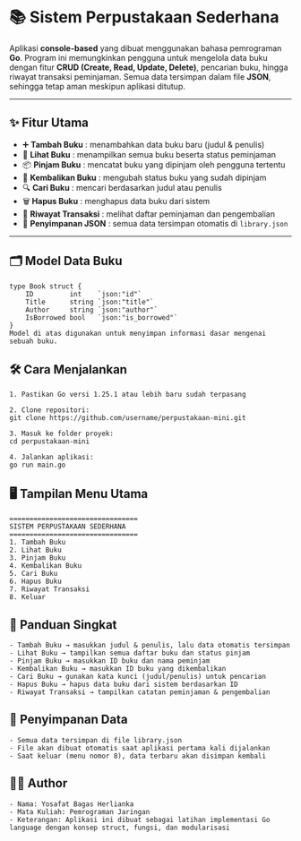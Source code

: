 # 📚 Sistem Perpustakaan Sederhana

Aplikasi **console-based** yang dibuat menggunakan bahasa pemrograman **Go**. Program ini memungkinkan pengguna untuk mengelola data buku dengan fitur **CRUD (Create, Read, Update, Delete)**, pencarian buku, hingga riwayat transaksi peminjaman. Semua data tersimpan dalam file **JSON**, sehingga tetap aman meskipun aplikasi ditutup.

---

## ✨ Fitur Utama

- ➕ **Tambah Buku** : menambahkan data buku baru (judul & penulis)  
- 📖 **Lihat Buku** : menampilkan semua buku beserta status peminjaman  
- 📦 **Pinjam Buku** : mencatat buku yang dipinjam oleh pengguna tertentu  
- 🔄 **Kembalikan Buku** : mengubah status buku yang sudah dipinjam  
- 🔍 **Cari Buku** : mencari berdasarkan judul atau penulis  
- 🗑️ **Hapus Buku** : menghapus data buku dari sistem  
- 📜 **Riwayat Transaksi** : melihat daftar peminjaman dan pengembalian  
- 💾 **Penyimpanan JSON** : semua data tersimpan otomatis di `library.json`  

---

## 🗂️ Model Data Buku
```
type Book struct {
    ID         int    `json:"id"`
    Title      string `json:"title"`
    Author     string `json:"author"`
    IsBorrowed bool   `json:"is_borrowed"`
}
Model di atas digunakan untuk menyimpan informasi dasar mengenai sebuah buku.
```
## 🛠️ Cara Menjalankan
```
1. Pastikan Go versi 1.25.1 atau lebih baru sudah terpasang

2. Clone repositori:
git clone https://github.com/username/perpustakaan-mini.git

3. Masuk ke folder proyek:
cd perpustakaan-mini

4. Jalankan aplikasi:
go run main.go
```
## 🖥️ Tampilan Menu Utama
```
================================
SISTEM PERPUSTAKAAN SEDERHANA
================================
1. Tambah Buku
2. Lihat Buku
3. Pinjam Buku
4. Kembalikan Buku
5. Cari Buku
6. Hapus Buku
7. Riwayat Transaksi
8. Keluar
```
## 📖 Panduan Singkat
```
- Tambah Buku → masukkan judul & penulis, lalu data otomatis tersimpan
- Lihat Buku → tampilkan semua daftar buku dan status pinjam
- Pinjam Buku → masukkan ID buku dan nama peminjam
- Kembalikan Buku → masukkan ID buku yang dikembalikan
- Cari Buku → gunakan kata kunci (judul/penulis) untuk pencarian
- Hapus Buku → hapus data buku dari sistem berdasarkan ID
- Riwayat Transaksi → tampilkan catatan peminjaman & pengembalian
```
## 💾 Penyimpanan Data
```
- Semua data tersimpan di file library.json
- File akan dibuat otomatis saat aplikasi pertama kali dijalankan
- Saat keluar (menu nomor 8), data terbaru akan disimpan kembali
```
## 👨‍💻 Author
```
- Nama: Yosafat Bagas Herlianka
- Mata Kuliah: Pemrograman Jaringan
- Keterangan: Aplikasi ini dibuat sebagai latihan implementasi Go language dengan konsep struct, fungsi, dan modularisasi
```
